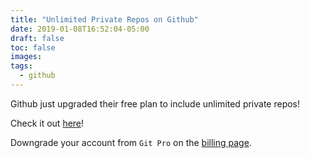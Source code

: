```yaml
---
title: "Unlimited Private Repos on Github"
date: 2019-01-08T16:52:04-05:00
draft: false
toc: false
images:
tags:
  - github
---
```


Github just upgraded their free plan to include unlimited private repos!

Check it out [here](https://blog.github.com/2019-01-07-new-year-new-github/?fbclid=IwAR3pTMrXdNkJszPqWxxdJP_CzCOlbRHrc6rnD23_xkpvDjNg9EIA8vcLbiI)!

Downgrade your account from `Git Pro` on the [billing page](https://github.com/settings/billing).
